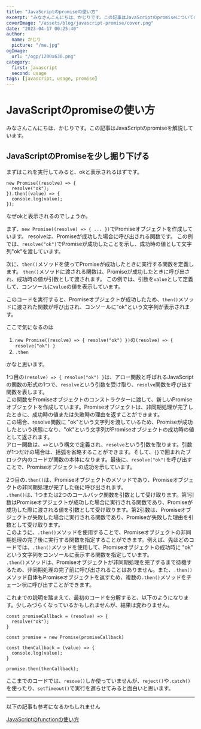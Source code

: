 ```yaml
---
title: "JavaScriptのpromiseの使い方"
excerpt: "みなさんこんにちは、かじりです。この記事はJavaScriptのpromiseについての説明をする記事です。例題多めで書いていきますので、実行しながら確認してみると理解が深まると思います。"
coverImage: "/assets/blog/javascript-promise/cover.png"
date: "2023-04-17 00:25:40"
author:
  name: かじり
  picture: "/me.jpg"
ogImage:
  url: "/ogp/1200x630.png"
category:
  first: javascript
  second: usage
tags: [javascript, usage, promise]
---
```


# JavaScriptのpromiseの使い方

みなさんこんにちは、かじりです。この記事はJavaScriptのpromiseを解説しています。


## JavaScriptのPromiseを少し掘り下げる

まずはこれを実行してみると、okと表示されるはずです。

```
new Promise((resolve) => {
  resolve("ok");
}).then((value) => {
  console.log(value);
});
```

なぜokと表示されるのでしょうか。

まず、`new Promise((resolve) => { ... })`でPromiseオブジェクトを作成しています。
resolveは、Promiseが成功した場合に呼び出される関数です。
この例では、`resolve("ok")`でPromiseが成功したことを示し、成功時の値として文字列"ok"を渡しています。

次に、`then()`メソッドを使ってPromiseが成功したときに実行する関数を定義します。
`then()`メソッドに渡される関数は、Promiseが成功したときに呼び出され、成功時の値が引数として渡されます。
この例では、引数を`value`として定義して、コンソールに`value`の値を表示しています。

このコードを実行すると、Promiseオブジェクトが成功したため、`then()`メソッドに渡された関数が呼び出され、コンソールに"ok"という文字列が表示されます。

ここで気になるのは

1. `new Promise((resolve) => { resolve("ok") })`の`(resolve) => { resolve("ok") }`
2. `.then`

かなと思います。

1つ目の`(resolve) => { resolve("ok") }`は、アロー関数と呼ばれるJavaScriptの関数の形式の1つで、`resolve`という引数を受け取り、`resolve`関数を呼び出す関数を表します。  
この関数をPromiseオブジェクトのコンストラクターに渡して、新しいPromiseオブジェクトを作成しています。Promiseオブジェクトは、非同期処理が完了したときに、成功時の値または失敗時の理由を返すことができます。  
この場合、resolve関数に "ok"という文字列を渡しているため、Promiseが成功したという状態になり、"ok"という文字列がPromiseオブジェクトの成功時の値として返されます。  
アロー関数は、`=>`という構文で定義され、`resolve`という引数を取ります。引数が1つだけの場合は、括弧を省略することができます。そして、`{}`で囲まれたブロック内のコードが関数の本体になります。最後に、`resolve("ok")`を呼び出すことで、Promiseオブジェクトの成功を示しています。

2つ目の`.then()`は、Promiseオブジェクトのメソッドであり、Promiseオブジェクトの非同期処理が完了した後に呼び出されます。  
`.then()`は、1つまたは2つのコールバック関数を引数として受け取ります。第1引数はPromiseオブジェクトが成功した場合に実行される関数であり、Promiseが成功した際に渡される値を引数として受け取ります。第2引数は、Promiseオブジェクトが失敗した場合に実行される関数であり、Promiseが失敗した理由を引数として受け取ります。  
このように、`.then()`メソッドを使用することで、Promiseオブジェクトの非同期処理の完了後に実行する関数を指定することができます。例えば、先ほどのコードでは、`.then()`メソッドを使用して、Promiseオブジェクトの成功時に "ok" という文字列をコンソールに表示する関数を指定しています。  
`.then()`メソッドは、Promiseオブジェクトが非同期処理を完了するまで待機するため、非同期処理の完了前に呼び出されることはありません。また、`.then()`メソッド自体もPromiseオブジェクトを返すため、複数の`.then()`メソッドをチェーン状に呼び出すことができます。

これまでの説明を踏まえて、最初のコードを分解すると、以下のようになります。少しみづらくなっているかもしれませんが、結果は変わりません。

```
const promiseCallback = (resolve) => {
  resolve("ok");
}

const promise = new Promise(promiseCallback)

const thenCallback = (value) => {
  console.log(value);
}

promise.then(thenCallback);
```

ここまでのコードでは、`resove()`しか使っていませんが、`reject()`や`.catch()`を使ったり、`setTimeout()`で実行を遅らせてみると面白いと思います。

---

以下の記事も参考になるかもしれません

<a is="my-link" href="(/javascript-function)">JavaScriptのfunctionの使い方</a> 
